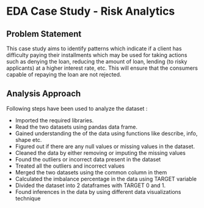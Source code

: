 # EDA Case Study - Risk Analytics

## Problem Statement
This case study aims to identify patterns which indicate if a client has difficulty paying their installments which may be used for taking actions such as denying the loan, reducing the amount of loan, lending (to risky applicants) at a higher interest rate, etc. This will ensure that the consumers capable of repaying the loan are not rejected.

## Analysis Approach
Following steps have been used to analyze the dataset :
- Imported the required libraries.
- Read the two datasets using pandas data frame.
- Gained understanding the of the data using functions like describe, info, shape etc.
- Figured out if there are any null values or missing values in the dataset.
- Cleaned the data by either removing or imputing the missing values
- Found the outliers or incorrect data present in the dataset
- Treated all the outliers and incorrect values
- Merged the two datasets using the common column in them
- Calculated the imbalance percentage in the data using TARGET variable
- Divided the dataset into 2 dataframes with TARGET 0 and 1.
- Found inferences in the data by using different data visualizations technique
 
 
